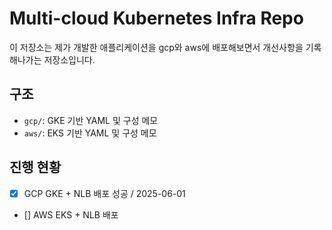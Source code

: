 # Multi-cloud Kubernetes Infra Repo

이 저장소는 제가 개발한 애플리케이션을 gcp와 aws에 배포해보면서 개선사항을 기록해나가는 저장소입니다.

## 구조
- `gcp/`: GKE 기반 YAML 및 구성 메모
- `aws/`: EKS 기반 YAML 및 구성 메모

## 진행 현황
- [x] GCP GKE + NLB 배포 성공 / 2025-06-01
- [] AWS EKS + NLB 배포